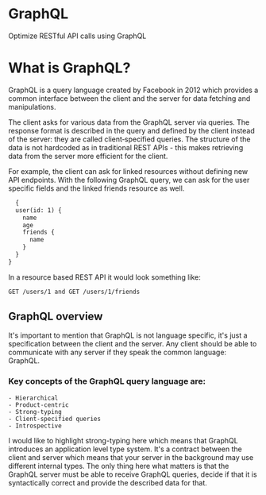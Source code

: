 # GraphQL
Optimize RESTful API calls using GraphQL

# What is GraphQL?
  GraphQL is a query language created by Facebook in 2012 which provides a common interface between the client and the server for data fetching and manipulations.

  The client asks for various data from the GraphQL server via queries. The response format is described in the query and defined by the client instead of the server: they are called client‐specified queries.
  The structure of the data is not hardcoded as in traditional REST APIs - this makes retrieving data from the server more efficient for the client.

  For example, the client can ask for linked resources without defining new API endpoints. With the following GraphQL query, we can ask for the user specific fields and the linked friends resource as well.
```HTML
  {
  user(id: 1) {
    name
    age
    friends {
      name
    }
  }
}  
```
In a resource based REST API it would look something like:

```HTML
GET /users/1 and GET /users/1/friends
```

## GraphQL overview
  It's important to mention that GraphQL is not language specific, it's just a specification between the client and the server. Any client should be able to communicate with any server if they speak the common language: GraphQL.
  
### Key concepts of the GraphQL query language are:
    - Hierarchical
    - Product‐centric
    - Strong‐typing
    - Client‐specified queries
    - Introspective
  I would like to highlight strong-typing here which means that GraphQL introduces an application level type system. It's a contract between the client and server which means that your server in the background may use different internal types. The only thing here what matters is that the GraphQL server must be able to receive GraphQL queries, decide if that it is syntactically correct and provide the described data for that.
  
